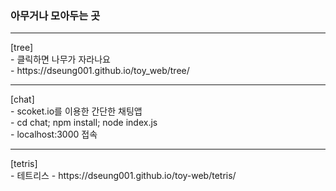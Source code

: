 <h3>아무거나 모아두는 곳</h3>

<hr/>
[tree] <br/>
- 클릭하면 나무가 자라나요 <br/>
- https://dseung001.github.io/toy_web/tree/
<hr/>
[chat] <br/>
- scoket.io를 이용한 간단한 채팅앱 <br/>
- cd chat; npm install; node index.js <br/>
- localhost:3000 접속<br/>
<hr/>
[tetris] <br/>
- 테트리스 
- https://dseung001.github.io/toy-web/tetris/
